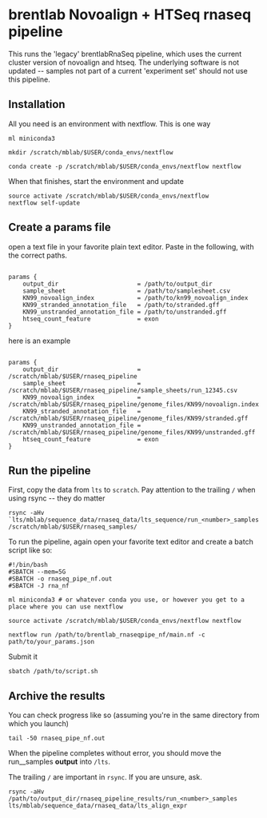 # brentlab Novoalign + HTSeq rnaseq pipeline

This runs the 'legacy' brentlabRnaSeq pipeline, which uses the current cluster version of novoalign and htseq. The underlying software is not updated -- samples not part of a current 'experiment set' should not use this pipeline.

## Installation

All you need is an environment with nextflow. This is one way

```{bash}
ml miniconda3

mkdir /scratch/mblab/$USER/conda_envs/nextflow

conda create -p /scratch/mblab/$USER/conda_envs/nextflow nextflow
```

When that finishes, start the environment and update

```{bash}
source activate /scratch/mblab/$USER/conda_envs/nextflow
nextflow self-update
```

## Create a params file

open a text file in your favorite plain text editor.
Paste in the following, with the correct paths.

```{raw}

params {
    output_dir                      = /path/to/output_dir
    sample_sheet                    = /path/to/samplesheet.csv
    KN99_novoalign_index            = /path/to/kn99_novoalign_index
    KN99_stranded_annotation_file   = /path/to/stranded.gff
    KN99_unstranded_annotation_file = /path/to/unstranded.gff
    htseq_count_feature             = exon
}

```

here is an example

```{raw}

params {
    output_dir                      = /scratch/mblab/$USER/rnaseq_pipeline
    sample_sheet                    = /scratch/mblab/$USER/rnaseq_pipeline/sample_sheets/run_12345.csv
    KN99_novoalign_index            = /scratch/mblab/$USER/rnaseq_pipeline/genome_files/KN99/novoalign.index
    KN99_stranded_annotation_file   = /scratch/mblab/$USER/rnaseq_pipeline/genome_files/KN99/stranded.gff
    KN99_unstranded_annotation_file = /scratch/mblab/$USER/rnaseq_pipeline/genome_files/KN99/unstranded.gff
    htseq_count_feature             = exon
}

```

## Run the pipeline

First, copy the data from `lts` to `scratch`. Pay attention to the trailing `/` when using rsync -- they do matter

```{bash}
rsync -aHv `lts/mblab/sequence_data/rnaseq_data/lts_sequence/run_<number>_samples /scratch/mblab/$USER/rnaseq_samples/
```

To run the pipeline, again open your favorite text editor and create a batch script like so:

```{bash}
#!/bin/bash
#SBATCH --mem=5G
#SBATCH -o rnaseq_pipe_nf.out
#SBATCH -J rna_nf

ml miniconda3 # or whatever conda you use, or however you get to a place where you can use nextflow

source activate /scratch/mblab/$USER/conda_envs/nextflow nextflow

nextflow run /path/to/brentlab_rnaseqpipe_nf/main.nf -c path/to/your_params.json
```
Submit it

```{bash}
sbatch /path/to/script.sh
```

## Archive the results

You can check progress like so (assuming you're in the same directory from which you launch)

```{bash}
tail -50 rnaseq_pipe_nf.out
```

When the pipeline completes without error, you should move the run_<number>_samples __output__ into `/lts`.

The trailing `/` are important in `rsync`. If you are unsure, ask.

```{bash}
rsync -aHv /path/to/output_dir/rnaseq_pipeline_results/run_<number>_samples lts/mblab/sequence_data/rnaseq_data/lts_align_expr
```